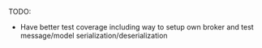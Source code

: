 TODO:

- Have better test coverage including way to setup own broker and test message/model serialization/deserialization